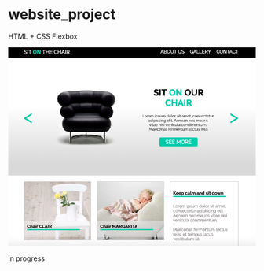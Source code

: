 # website_project

HTML + CSS Flexbox 

![website_project](chairscreen.png "website_project")

in progress

